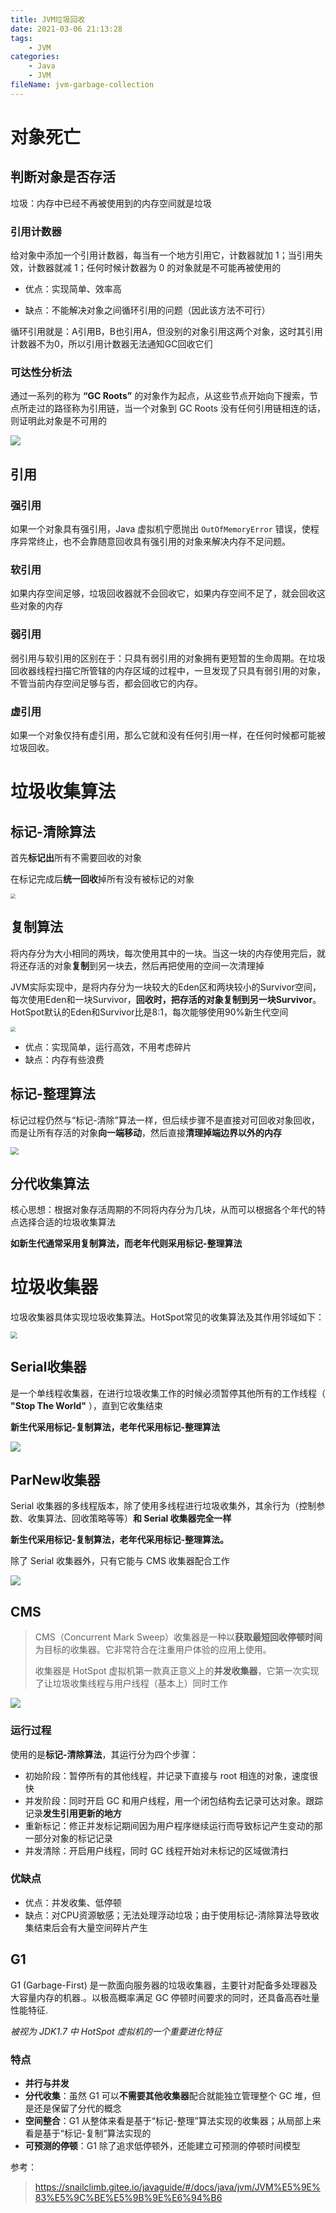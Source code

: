 ```yaml
---
title: JVM垃圾回收
date: 2021-03-06 21:13:28
tags:
	- JVM
categories:
	- Java
	- JVM
fileName: jvm-garbage-collection
---
```


# 对象死亡

## 判断对象是否存活

垃圾：内存中已经不再被使用到的内存空间就是垃圾

### 引用计数器

给对象中添加一个引用计数器，每当有一个地方引用它，计数器就加 1；当引用失效，计数器就减 1；任何时候计数器为 0 的对象就是不可能再被使用的

* 优点：实现简单、效率高

* 缺点：不能解决对象之间循环引用的问题（因此该方法不可行）

循环引用就是：A引用B，B也引用A，但没别的对象引用这两个对象，这时其引用计数器不为0，所以引用计数器无法通知GC回收它们

### 可达性分析法

通过一系列的称为 **“GC Roots”** 的对象作为起点，从这些节点开始向下搜索，节点所走过的路径称为引用链，当一个对象到 GC Roots 没有任何引用链相连的话，则证明此对象是不可用的

![](http://cdn.ziyedy.top/JVM%E5%9E%83%E5%9C%BE%E5%9B%9E%E6%94%B6/%E5%8F%AF%E8%BE%BE%E6%80%A7%E5%88%86%E6%9E%90.png)

## 引用

### 强引用

如果一个对象具有强引用，Java 虚拟机宁愿抛出 `OutOfMemoryError` 错误，使程序异常终止，也不会靠随意回收具有强引用的对象来解决内存不足问题。

### 软引用

如果内存空间足够，垃圾回收器就不会回收它，如果内存空间不足了，就会回收这些对象的内存

### 弱引用

弱引用与软引用的区别在于：只具有弱引用的对象拥有更短暂的生命周期。在垃圾回收器线程扫描它所管辖的内存区域的过程中，一旦发现了只具有弱引用的对象，不管当前内存空间足够与否，都会回收它的内存。

### 虚引用

如果一个对象仅持有虚引用，那么它就和没有任何引用一样，在任何时候都可能被垃圾回收。



# 垃圾收集算法

## 标记-清除算法

首先**标记出**所有不需要回收的对象

在标记完成后**统一回收**掉所有没有被标记的对象

<img src="http://cdn.ziyedy.top/JVM%E5%9E%83%E5%9C%BE%E5%9B%9E%E6%94%B6/%E6%A0%87%E8%AE%B0-%E6%B8%85%E9%99%A4%E7%AE%97%E6%B3%95.jpeg" style="zoom:50%;" />

## 复制算法

将内存分为大小相同的两块，每次使用其中的一块。当这一块的内存使用完后，就将还存活的对象**复制**到另一块去，然后再把使用的空间一次清理掉

JVM实际实现中，是将内存分为一块较大的Eden区和两块较小的Survivor空间，每次使用Eden和一块Survivor，**回收时，把存活的对象复制到另一块Survivor**。HotSpot默认的Eden和Survivor比是8:1，每次能够使用90%新生代空间

<img src="http://cdn.ziyedy.top/JVM%E5%9E%83%E5%9C%BE%E5%9B%9E%E6%94%B6/%E5%A4%8D%E5%88%B6%E7%AE%97%E6%B3%95.png" style="zoom:50%;" />

* 优点：实现简单，运行高效，不用考虑碎片
* 缺点：内存有些浪费

## 标记-整理算法

标记过程仍然与“标记-清除”算法一样，但后续步骤不是直接对可回收对象回收，而是让所有存活的对象**向一端移动**，然后直接**清理掉端边界以外的内存**

<img src="http://cdn.ziyedy.top/JVM%E5%9E%83%E5%9C%BE%E5%9B%9E%E6%94%B6/%E6%A0%87%E8%AE%B0-%E6%95%B4%E7%90%86%E7%AE%97%E6%B3%95.png" style="zoom: 80%;" />

## 分代收集算法

核心思想：根据对象存活周期的不同将内存分为几块，从而可以根据各个年代的特点选择合适的垃圾收集算法

**如新生代通常采用复制算法，而老年代则采用标记-整理算法**

# 垃圾收集器

垃圾收集器具体实现垃圾收集算法。HotSpot常见的收集算法及其作用邻域如下：

<img src="http://cdn.ziyedy.top/JVM%E5%9E%83%E5%9C%BE%E5%9B%9E%E6%94%B6/HotSpot%E6%94%B6%E9%9B%86%E5%99%A8.png" style="zoom:67%;" />

## Serial收集器

是一个单线程收集器，在进行垃圾收集工作的时候必须暂停其他所有的工作线程（ **"Stop The World"** ），直到它收集结束

**新生代采用标记-复制算法，老年代采用标记-整理算法**

![](http://cdn.ziyedy.top/JVM%E5%9E%83%E5%9C%BE%E5%9B%9E%E6%94%B6/Serial%E6%94%B6%E9%9B%86%E5%99%A8.png)

## ParNew收集器

 Serial 收集器的多线程版本，除了使用多线程进行垃圾收集外，其余行为（控制参数、收集算法、回收策略等等）**和 Serial 收集器完全一样**

**新生代采用标记-复制算法，老年代采用标记-整理算法。**

除了 Serial 收集器外，只有它能与 CMS 收集器配合工作

![](http://cdn.ziyedy.top/JVM%E5%9E%83%E5%9C%BE%E5%9B%9E%E6%94%B6/ParNew%E6%94%B6%E9%9B%86%E5%99%A8.png)

## CMS

> CMS（Concurrent Mark Sweep）收集器是一种以**获取最短回收停顿时间**为目标的收集器。它非常符合在注重用户体验的应用上使用。
>
> 收集器是 HotSpot 虚拟机第一款真正意义上的**并发收集器**，它第一次实现了让垃圾收集线程与用户线程（基本上）同时工作

![](http://cdn.ziyedy.top/JVM%E5%9E%83%E5%9C%BE%E5%9B%9E%E6%94%B6/CMS.png)

### 运行过程

使用的是**标记-清除算法**，其运行分为四个步骤：

* 初始阶段：暂停所有的其他线程，并记录下直接与 root 相连的对象，速度很快
* 并发阶段：同时开启 GC 和用户线程，用一个闭包结构去记录可达对象。跟踪记录**发生引用更新的地方**
* 重新标记：修正并发标记期间因为用户程序继续运行而导致标记产生变动的那一部分对象的标记记录
* 并发清除：开启用户线程，同时 GC 线程开始对未标记的区域做清扫

### 优缺点

* 优点：并发收集、低停顿
* 缺点：对CPU资源敏感；无法处理浮动垃圾；由于使用标记-清除算法导致收集结束后会有大量空间碎片产生

## G1

G1 (Garbage-First) 是一款面向服务器的垃圾收集器，主要针对配备多处理器及大容量内存的机器.。以极高概率满足 GC 停顿时间要求的同时，还具备高吞吐量性能特征.

*被视为 JDK1.7 中 HotSpot 虚拟机的一个重要进化特征*

### 特点

* **并行与并发**
* **分代收集**：虽然 G1 可以**不需要其他收集器**配合就能独立管理整个 GC 堆，但是还是保留了分代的概念
* **空间整合**：G1 从整体来看是基于“标记-整理”算法实现的收集器；从局部上来看是基于“标记-复制”算法实现的
* **可预测的停顿**：G1 除了追求低停顿外，还能建立可预测的停顿时间模型







参考：

> https://snailclimb.gitee.io/javaguide/#/docs/java/jvm/JVM%E5%9E%83%E5%9C%BE%E5%9B%9E%E6%94%B6



